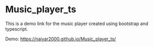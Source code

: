 # Music_player_ts

This is a demo link for the music player created using bootstrap and typescript.

Demo:  https://naiyar2000.github.io/Music_player_ts/
